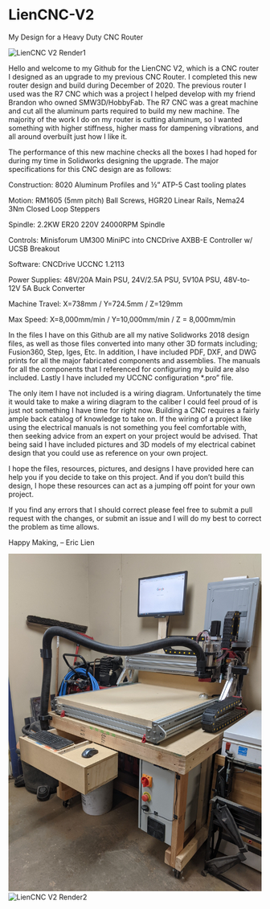 # LienCNC-V2
My Design for a Heavy Duty CNC Router

![LienCNC V2 Render1](https://github.com/eclsnowman/LienCNC-V2/raw/main/Pictures%20and%20Videos/Renders/LienCNC_V2_Render1.png)

Hello and welcome to my Github for the LienCNC V2, which is a CNC router I designed as an upgrade to my previous CNC Router. I completed this new router design and build during December of 2020. The previous router I used was the R7 CNC which was a project I helped develop with my friend Brandon who owned SMW3D/HobbyFab. The R7 CNC was a great machine and cut all the aluminum parts required to build my new machine. The majority of the work I do on my router is cutting aluminum, so I wanted something with higher stiffness, higher mass for dampening vibrations, and all around overbuilt just how I like it.

The performance of this new machine checks all the boxes I had hoped for during my time in Solidworks designing the upgrade. The major specifications for this CNC design are as follows:

Construction: 8020 Aluminum Profiles and ½” ATP-5 Cast tooling plates

Motion: RM1605 (5mm pitch) Ball Screws, HGR20 Linear Rails, Nema24 3Nm Closed Loop Steppers

Spindle: 2.2KW ER20 220V 24000RPM Spindle

Controls: Minisforum UM300 MiniPC into CNCDrive AXBB-E Controller w/ UCSB Breakout

Software: CNCDrive UCCNC 1.2113

Power Supplies: 48V/20A Main PSU, 24V/2.5A PSU, 5V10A PSU, 48V-to-12V 5A Buck Converter

Machine Travel: X=738mm  /  Y=724.5mm  /  Z=129mm

Max Speed: X=8,000mm/min  /  Y=10,000mm/min  /  Z = 8,000mm/min

In the files I have on this Github are all my native Solidworks 2018 design files, as well as those files converted into many other 3D formats including; Fusion360, Step, Iges, Etc. In addition, I have included PDF, DXF, and DWG prints for all the major fabricated components and assemblies. The manuals for all the components that I referenced for configuring my build are also included. Lastly I have included my UCCNC configuration *.pro” file. 

The only item I have not included is a wiring diagram. Unfortunately the time it would take to make a wiring diagram to the caliber I could feel proud of is just not something I have time for right now. Building a CNC requires a fairly ample back catalog of knowledge to take on. If the wiring of a project like using the electrical manuals is not something you feel comfortable with, then seeking advice from an expert on your project would be advised. That being said I have included pictures and 3D models of my electrical cabinet design that you could use as reference on your own project.

I hope the files, resources, pictures, and designs I have provided here can help you if you decide to take on this project. And if you don’t build this design, I hope these resources can act as a jumping off point for your own project.

If you find any errors that I should correct please feel free to submit a pull request with the changes, or submit an issue and I will do my best to correct the problem as time allows.

Happy Making,
– Eric Lien

![LienCNC V2 Finished](https://github.com/eclsnowman/LienCNC-V2/raw/main/Pictures%20and%20Videos/Workbench%20with%20Drawers1.jpg)
![LienCNC V2 Render2](https://github.com/eclsnowman/LienCNC-V2/raw/main/Pictures%20and%20Videos/Renders/LienCNC_V2_Render2.png)
